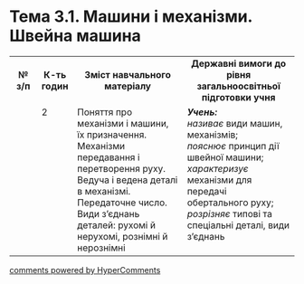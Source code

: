 <div id="hypercomments_widget" class="js-hypercomments-widget invisible"></div>

# Тема 3.1.  Машини і механізми. Швейна машина   

<table>
  <tr>
    <td width="10%" align="center"><b>№ з/п</b></td>
    <td width="10%" align="center"><b>К-ть годин</b></td>
    <td width="40%" align="center"><b>Зміст навчального матеріалу</b></td>
    <td width="40%" align="center"><b>Державні вимоги до рівня загальноосвітньої підготовки учня</b></td>
  </tr>
  <tr>
<td width="10%" style="vertical-align:top !important;"></td>
<td width="10%" style="vertical-align:top !important;">2</td>
    <td width="40%" style="vertical-align:top !important;">
Поняття про  механізми і машини, їх призначення. Механізми передавання і перетворення руху.  Ведуча і ведена деталі в механізмі. Передаточне число.<br>
Види з’єднань деталей: рухомі й нерухомі, рознімні й нерознімні
</td>
    <td width="40%" style="vertical-align:top !important;">
<i><b>Учень:</b></i><br>
<i>називає</i> види машин, механізмів;<br>
<i>пояснює</i> принцип дії швейної машини; <br>
<i>характеризує</i>  механізми для передачі обертального руху;<br>
<i>розрізняє</i> типові та спеціальні деталі, види з’єднань
</td>
  </tr>
  </tr>
</table>

<div class="js-hypercomments-container">
<a href="http://hypercomments.com" class="hc-link" title="comments widget">comments powered by HyperComments</a>
</div>